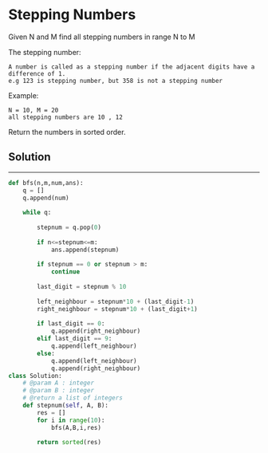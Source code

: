 <h1>Stepping Numbers</h1>

<p>
Given N and M find all stepping numbers in range N to M

The stepping number:

    A number is called as a stepping number if the adjacent digits have a difference of 1.
    e.g 123 is stepping number, but 358 is not a stepping number

Example:

    N = 10, M = 20
    all stepping numbers are 10 , 12 

Return the numbers in sorted order.

<h2>Solution</h2>

***

```python
def bfs(n,m,num,ans):
    q = []
    q.append(num)
    
    while q:
        
        stepnum = q.pop(0)
        
        if n<=stepnum<=m:
            ans.append(stepnum)
            
        if stepnum == 0 or stepnum > m:
            continue
        
        last_digit = stepnum % 10
        
        left_neighbour = stepnum*10 + (last_digit-1)
        right_neighbour = stepnum*10 + (last_digit+1)
        
        if last_digit == 0:
            q.append(right_neighbour)
        elif last_digit == 9:
            q.append(left_neighbour)
        else:
            q.append(left_neighbour)
            q.append(right_neighbour)
class Solution:
    # @param A : integer
    # @param B : integer
    # @return a list of integers
    def stepnum(self, A, B):
        res = []
        for i in range(10):
            bfs(A,B,i,res)
            
        return sorted(res)
```